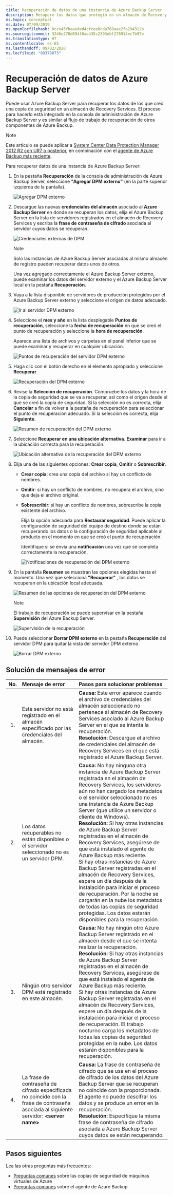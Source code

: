 ```yaml
---
title: Recuperación de datos de una instancia de Azure Backup Server
description: Recupere los datos que protegió en un almacén de Recovery Services desde cualquier Azure Backup Server registrado en dicho almacén.
ms.topic: conceptual
ms.date: 07/09/2019
ms.openlocfilehash: 0cce45fbaaedad4cfcee0cda768aae2fa294312b
ms.sourcegitcommit: 3246e278d094f0ae435c2393ebf278914ec7b97b
ms.translationtype: HT
ms.contentlocale: es-ES
ms.lasthandoff: 09/02/2020
ms.locfileid: "89378073"
---
```

# <a name="recover-data-from-azure-backup-server"></a>Recuperación de datos de Azure Backup Server

Puede usar Azure Backup Server para recuperar los datos de los que creó una copia de seguridad en un almacén de Recovery Services. El proceso para hacerlo está integrado en la consola de administración de Azure Backup Server y es similar al flujo de trabajo de recuperación de otros componentes de Azure Backup.

> [!NOTE]
> Este artículo se puede aplicar a [System Center Data Protection Manager 2012 R2 con UR7 o posterior](https://support.microsoft.com/kb/3065246), en combinación con el [agente de Azure Backup más reciente](https://aka.ms/azurebackup_agent).
>
>

Para recuperar datos de una instancia de Azure Backup Server:

1. En la pestaña **Recuperación** de la consola de administración de Azure Backup Server, seleccione **"Agregar DPM externo"** (en la parte superior izquierda de la pantalla).

    ![Agregar DPM externo](./media/backup-azure-alternate-dpm-server/add-external-dpm.png)
2. Descargue las nuevas **credenciales del almacén** asociado al **Azure Backup Server** en donde se recuperan los datos, elija el Azure Backup Server en la lista de servidores registrados en el almacén de Recovery Services y escriba la **frase de contraseña de cifrado** asociada al servidor cuyos datos se recuperan.

    ![Credenciales externas de DPM](./media/backup-azure-alternate-dpm-server/external-dpm-credentials.png)

   > [!NOTE]
   > Solo las instancias de Azure Backup Server asociadas al mismo almacén de registro pueden recuperar datos unos de otros.
   >
   >

    Una vez agregado correctamente el Azure Backup Server externo, puede examinar los datos del servidor externo y el Azure Backup Server local en la pestaña **Recuperación**.
3. Vaya a la lista disponible de servidores de producción protegidos por el Azure Backup Server externo y seleccione el origen de datos adecuado.

    ![Ir al servidor DPM externo](./media/backup-azure-alternate-dpm-server/browse-external-dpm.png)
4. Seleccione el **mes y año** en la lista desplegable **Puntos de recuperación**, seleccione la **fecha de recuperación** en que se creó el punto de recuperación y seleccione la **hora de recuperación**.

    Aparece una lista de archivos y carpetas en el panel inferior que se puede examinar y recuperar en cualquier ubicación.

    ![Puntos de recuperación del servidor DPM externo](./media/backup-azure-alternate-dpm-server/external-dpm-recoverypoint.png)
5. Haga clic con el botón derecho en el elemento apropiado y seleccione **Recuperar**.

    ![Recuperación del DPM externo](./media/backup-azure-alternate-dpm-server/recover.png)
6. Revise la **Selección de recuperación**. Compruebe los datos y la hora de la copia de seguridad que se va a recuperar, así como el origen desde el que se creó la copia de seguridad. Si la selección no es correcta, elija **Cancelar** a fin de volver a la pestaña de recuperación para seleccionar el punto de recuperación adecuado. Si la selección es correcta, elija **Siguiente**.

    ![Resumen de recuperación del DPM externo](./media/backup-azure-alternate-dpm-server/external-dpm-recovery-summary.png)
7. Seleccione **Recuperar en una ubicación alternativa**. **Examinar** para ir a la ubicación correcta para la recuperación.

    ![Ubicación alternativa de la recuperación del DPM externo](./media/backup-azure-alternate-dpm-server/external-dpm-recovery-alternate-location.png)
8. Elija una de las siguientes opciones: **Crear copia**, **Omitir** o **Sobrescribir**.

   * **Crear copia**: crea una copia del archivo si hay un conflicto de nombres.
   * **Omitir**: si hay un conflicto de nombres, no recupera el archivo, sino que deja el archivo original.
   * **Sobrescribir**: si hay un conflicto de nombres, sobrescribe la copia existente del archivo.

     Elija la opción adecuada para **Restaurar seguridad**. Puede aplicar la configuración de seguridad del equipo de destino donde se están recuperando los datos o la configuración de seguridad aplicable al producto en el momento en que se creó el punto de recuperación.

     Identifique si se envía una **notificación** una vez que se completa correctamente la recuperación.

     ![Notificaciones de recuperación del DPM externo](./media/backup-azure-alternate-dpm-server/external-dpm-recovery-notifications.png)
9. En la pantalla **Resumen** se muestran las opciones elegidas hasta el momento. Una vez que selecciona **"Recuperar"** , los datos se recuperan en la ubicación local adecuada.

    ![Resumen de las opciones de recuperación del DPM externo](./media/backup-azure-alternate-dpm-server/external-dpm-recovery-options-summary.png)

   > [!NOTE]
   > El trabajo de recuperación se puede supervisar en la pestaña **Supervisión** del Azure Backup Server.
   >
   >

    ![Supervisión de la recuperación](./media/backup-azure-alternate-dpm-server/monitoring-recovery.png)
10. Puede seleccionar **Borrar DPM externo** en la pestaña **Recuperación** del servidor DPM para quitar la vista del servidor DPM externo.

    ![Borrar DPM externo](./media/backup-azure-alternate-dpm-server/clear-external-dpm.png)

## <a name="troubleshooting-error-messages"></a>Solución de mensajes de error

| No. | Mensaje de error | Pasos para solucionar problemas |
|:---:|:--- |:--- |
| 1. |Este servidor no está registrado en el almacén especificado por las credenciales del almacén. |**Causa:** Este error aparece cuando el archivo de credenciales del almacén seleccionado no pertenece al almacén de Recovery Services asociado al Azure Backup Server en el que se intenta la recuperación. <br> **Resolución:** Descargue el archivo de credenciales del almacén de Recovery Services en el que está registrado el Azure Backup Server. |
| 2. |Los datos recuperables no están disponibles o el servidor seleccionado no es un servidor DPM. |**Causa:** No hay ninguna otra instancia de Azure Backup Server registrada en el almacén de Recovery Services, los servidores aún no han cargado los metadatos o el servidor seleccionado no es una instancia de Azure Backup Server (que utilice un servidor o cliente de Windows). <br> **Resolución:** Si hay otras instancias de Azure Backup Server registradas en el almacén de Recovery Services, asegúrese de que está instalado el agente de Azure Backup más reciente. <br>Si hay otras instancias de Azure Backup Server registradas en el almacén de Recovery Services, espere un día después de la instalación para iniciar el proceso de recuperación. Por la noche se cargarán en la nube los metadatos de todas las copias de seguridad protegidas. Los datos estarán disponibles para la recuperación. |
| 3. |Ningún otro servidor DPM está registrado en este almacén. |**Causa:** No hay ningún otro Azure Backup Server registrado en el almacén desde el que se intenta realizar la recuperación.<br>**Resolución:** Si hay otras instancias de Azure Backup Server registradas en el almacén de Recovery Services, asegúrese de que está instalado el agente de Azure Backup más reciente.<br>Si hay otras instancias de Azure Backup Server registradas en el almacén de Recovery Services, espere un día después de la instalación para iniciar el proceso de recuperación. El trabajo nocturno carga los metadatos de todas las copias de seguridad protegidas en la nube. Los datos estarán disponibles para la recuperación. |
| 4. |La frase de contraseña de cifrado especificada no coincide con la frase de contraseña asociada al siguiente servidor: **\<server name>** |**Causa:** La frase de contraseña de cifrado que se usa en el proceso de cifrado de los datos del Azure Backup Server que se recuperan no coincide con la proporcionada. El agente no puede descifrar los datos y se produce un error en la recuperación.<br>**Resolución:** Especifique la misma frase de contraseña de cifrado asociada a Azure Backup Server cuyos datos se están recuperando. |

## <a name="next-steps"></a>Pasos siguientes

Lea las otras preguntas más frecuentes:

* [Preguntas comunes](backup-azure-vm-backup-faq.md) sobre las copias de seguridad de máquinas virtuales de Azure
* [Preguntas comunes](backup-azure-file-folder-backup-faq.md) sobre el agente de Azure Backup

